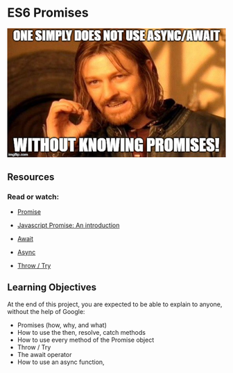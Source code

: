 # ES6 Promises
<img src = "./images/promise.jpeg"/>

## Resources
### Read or watch:

* <a href = "https://developer.mozilla.org/en-US/docs/Web/JavaScript/Reference/Global_Objects/Promise"> Promise </a>

* <a href = "https://web.dev/promises/"> Javascript Promise: An introduction </a>

* <a href = "https://developer.mozilla.org/en-US/docs/Web/JavaScript/Reference/Operators/await"> Await </a>

* <a href = "https://developer.mozilla.org/en-US/docs/Web/JavaScript/Reference/Statements/async_function"> Async </a>

* <a href = "https://developer.mozilla.org/en-US/docs/Web/JavaScript/Reference/Statements/throw"> Throw / Try </a>



## Learning Objectives

At the end of this project, you are expected to be able to explain to anyone, without the help of Google:


* Promises (how, why, and what)
* How to use the then, resolve, catch methods
* How to use every method of the Promise object
* Throw / Try
* The await operator
* How to use an async function,

